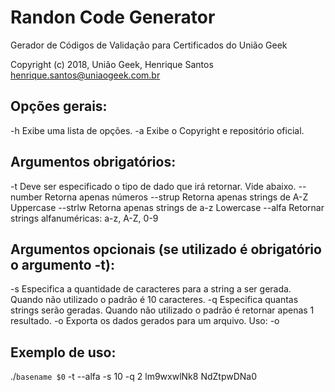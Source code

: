 # Randon Code Generator
Gerador de Códigos de Validação para Certificados do União Geek

Copyright (c) 2018, União Geek, Henrique Santos <henrique.santos@uniaogeek.com.br>

## Opções gerais:
  -h           Exibe uma lista de opções.
  -a           Exibe o Copyright e repositório oficial.
## Argumentos obrigatórios:
  -t <tipo>    Deve ser especificado o tipo de dado que irá retornar. Vide abaixo.
     --number  Retorna apenas números
     --strup   Retorna apenas strings de A-Z Uppercase
     --strlw   Retorna apenas strings de a-z Lowercase
     --alfa    Retornar strings alfanuméricas: a-z, A-Z, 0-9
  
## Argumentos opcionais (se utilizado é obrigatório o argumento -t):
  -s           Especifica a quantidade de caracteres para a string a ser gerada.
               Quando não utilizado o padrão é 10 caracteres.
  -q           Especifica quantas strings serão geradas.
               Quando não utilizado o padrão é retornar apenas 1 resultado.
  -o <nomedoarquivo>
               Exporta os dados gerados para um arquivo. Uso: -o <nomedoarquivo>
## Exemplo de uso: 
  ./`basename $0` -t --alfa -s 10 -q 2
     lm9wxwlNk8
     NdZtpwDNa0
